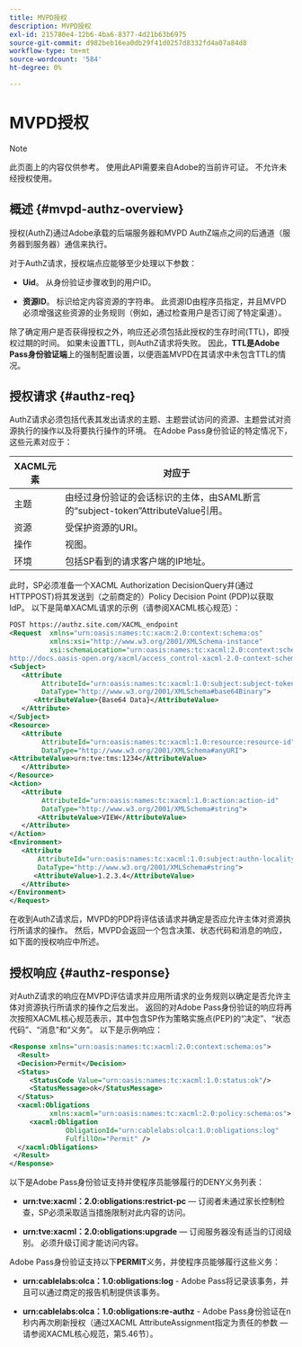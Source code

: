 ```yaml
---
title: MVPD授权
description: MVPD授权
exl-id: 215780e4-12b6-4ba6-8377-4d21b63b6975
source-git-commit: d982beb16ea0db29f41d0257d8332fd4a07a84d8
workflow-type: tm+mt
source-wordcount: '584'
ht-degree: 0%

---
```


# MVPD授权

>[!NOTE]
>
>此页面上的内容仅供参考。 使用此API需要来自Adobe的当前许可证。 不允许未经授权使用。

## 概述 {#mvpd-authz-overview}

授权(AuthZ)通过Adobe承载的后端服务器和MVPD AuthZ端点之间的后通道（服务器到服务器）通信来执行。

对于AuthZ请求，授权端点应能够至少处理以下参数：

* **Uid**。 从身份验证步骤收到的用户ID。

* **资源ID**。 标识给定内容资源的字符串。 此资源ID由程序员指定，并且MVPD必须增强这些资源的业务规则（例如，通过检查用户是否订阅了特定渠道）。

除了确定用户是否获得授权之外，响应还必须包括此授权的生存时间(TTL)，即授权过期的时间。 如果未设置TTL，则AuthZ请求将失败。  因此，**TTL是Adobe Pass身份验证端**&#x200B;上的强制配置设置，以便涵盖MVPD在其请求中未包含TTL的情况。

## 授权请求 {#authz-req}

AuthZ请求必须包括代表其发出请求的主题、主题尝试访问的资源、主题尝试对资源执行的操作以及将要执行操作的环境。 在Adobe Pass身份验证的特定情况下，这些元素对应于：

| XACML元素 | 对应于 |
|---------------|--------------------------------------------------------------------------------------------------------------------------------|
| 主题 | 由经过身份验证的会话标识的主体，由SAML断言的“subject-token”AttributeValue引用。 |
| 资源 | 受保护资源的URI。 |
| 操作 | 视图。 |
| 环境 | 包括SP看到的请求客户端的IP地址。 |



此时，SP必须准备一个XACML Authorization DecisionQuery并(通过HTTPPOST)将其发送到（之前商定的）Policy Decision Point (PDP)以获取IdP。 以下是简单XACML请求的示例（请参阅XACML核心规范）：

```XML
POST https://authz.site.com/XACML_endpoint
<Request  xmlns="urn:oasis:names:tc:xacm:2.0:context:schema:os"
          xmlns:xsi="http://www.w3.org/2001/XMLSchema-instance"
          xsi:schemaLocation="urn:oasis:names:tc:xacml:2.0:context:schema:os
http://docs.oasis-open.org/xacml/access_control-xacml-2.0-context-schema-os.xsd">
<Subject>
   <Attribute
        AttributeId="urn:oasis:names:tc:xacml:1.0:subject:subject-token"
        DataType="http://www.w3.org/2001/XMLSchema#base64Binary">
      <AttributeValue>{Base64 Data}</AttributeValue>
   </Attribute>
</Subject>
<Resource>
   <Attribute
        AttributeId="urn:oasis:names:tc:xacml:1.0:resource:resource-id"
        DataType="http://www.w3.org/2001/XMLSchema#anyURI">
<AttributeValue>urn:tve:tms:1234</AttributeValue>
   </Attribute>
</Resource>
<Action>
   <Attribute
        AttributeId="urn:oasis:names:tc:xacml:1.0:action:action-id"
        DataType="http://www.w3.org/2001/XMLSchema#string">
       <AttributeValue>VIEW</AttributeValue>
   </Attribute>
</Action>
<Environment>
   <Attribute
       AttributeId="urn:oasis:names:tc:xacml:1.0:subject:authn-locality:ip-address"
       DataType="http://www.w3.org/2001/XMLSchema#string">
      <AttributeValue>1.2.3.4</AttributeValue>
   </Attribute>
</Environment>
</Request>
```


在收到AuthZ请求后，MVPD的PDP将评估该请求并确定是否应允许主体对资源执行所请求的操作。 然后，MVPD会返回一个包含决策、状态代码和消息的响应，如下面的授权响应中所述。

## 授权响应 {#authz-response}

对AuthZ请求的响应在MVPD评估请求并应用所请求的业务规则以确定是否允许主体对资源执行所请求的操作之后发出。 返回的对Adobe Pass身份验证的响应将再次按照XACML核心规范表示，其中包含SP作为策略实施点(PEP)的“决定”、“状态代码”、“消息”和“义务”。 以下是示例响应：

```XML
<Response xmlns="urn:oasis:names:tc:xacml:2.0:context:schema:os">
  <Result>
  <Decision>Permit</Decision>
  <Status>
     <StatusCode Value="urn:oasis:names:tc:xacml:1.0:status:ok"/>
     <StatusMessage>ok</StatusMessage>
  </Status>
  <xacml:Obligations     
          xmlns:xacml="urn:oasis:names:tc:xacml:2.0:policy:schema:os">
     <xacml:Obligation    
              ObligationId="urn:cablelabs:olca:1.0:obligations:log"
              FulfillOn="Permit" />
  </xacml:Obligations>
 </Result>
</Response>
```

以下是Adobe Pass身份验证支持并使程序员能够履行的DENY义务列表：

* **urn:tve:xacml：2.0:obligations:restrict-pc** — 订阅者未通过家长控制检查，SP必须采取适当措施限制对此内容的访问。

* **urn:tve:xacml：2.0:obligations:upgrade** — 订阅服务器没有适当的订阅级别。  必须升级订阅才能访问内容。

Adobe Pass身份验证支持以下&#x200B;**PERMIT**&#x200B;义务，并使程序员能够履行这些义务：

* **urn:cablelabs:olca：1.0:obligations:log** - Adobe Pass将记录该事务，并且可以通过商定的报告机制提供该事务。

* **urn:cablelabs:olca：1.0:obligations:re-authz** - Adobe Pass身份验证在n秒内再次刷新授权（通过XACML AttributeAssignment指定为责任的参数 — 请参阅XACML核心规范，第5.46节）。

<!--
>![RelatedInformation]
>* [Preflight Authorization](/help/authentication/preflight-authz.md)
>* [Authentication](/help/authentication/authn-usecase.md)
-->
